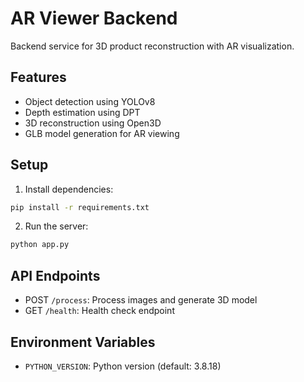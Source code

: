 # AR Viewer Backend

Backend service for 3D product reconstruction with AR visualization.

## Features
- Object detection using YOLOv8
- Depth estimation using DPT
- 3D reconstruction using Open3D
- GLB model generation for AR viewing

## Setup
1. Install dependencies:
```bash
pip install -r requirements.txt
```

2. Run the server:
```bash
python app.py
```

## API Endpoints
- POST `/process`: Process images and generate 3D model
- GET `/health`: Health check endpoint

## Environment Variables
- `PYTHON_VERSION`: Python version (default: 3.8.18) 